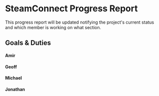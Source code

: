 # SteamConnect Progress Report
This progress report will be updated notifying the project's current status and which member is working on what section.
## Goals & Duties
#### Amir
#### Geoff
#### Michael
#### Jonathan
